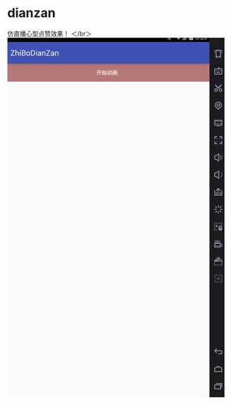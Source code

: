 # dianzan
仿直播心型点赞效果！
＜/br＞  
![image](https://github.com/MyAcooL/dianzan/blob/master/app/src/main/res/drawable/zhibo1.gif )

